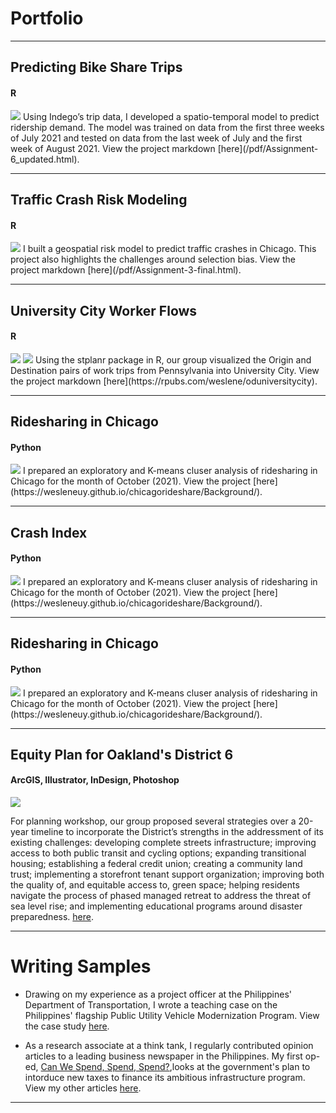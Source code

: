 # Portfolio

---

## Predicting Bike Share Trips 
#### R
<img src="images/bikeshare.jpg?raw=true"/>
Using Indego’s trip data, I developed a spatio-temporal model to predict ridership demand. The model was trained on data from the first three weeks of July 2021 and tested on data from the last week of July and the first week of August 2021. View the project markdown [here](/pdf/Assignment-6_updated.html).

---

## Traffic Crash Risk Modeling 
#### R
<img src="images/trafficcrash.jpg?raw=true"/>
I built a geospatial risk model to predict traffic crashes in Chicago. This project also highlights the challenges around selection bias. View the project markdown [here](/pdf/Assignment-3-final.html).

---

## University City Worker Flows 
#### R
<img src="images/stplaner1.jpg?raw=true"/>
<img src="images/stplaner2.jpg?raw=true"/>
Using the stplanr package in R, our group visualized the Origin and Destination pairs of work trips from Pennsylvania into University City. View the project markdown [here](https://rpubs.com/weslene/oduniversitycity).

---

## Ridesharing in Chicago 
#### Python
<img src="images/rideshare.jpg?raw=true"/>
I prepared an exploratory and K-means cluser analysis of ridesharing in Chicago for the month of October (2021). View the project [here](https://wesleneuy.github.io/chicagorideshare/Background/).

---

## Crash Index 
#### Python
<img src="images/crash.jpg?raw=true"/>
I prepared an exploratory and K-means cluser analysis of ridesharing in Chicago for the month of October (2021). View the project [here](https://wesleneuy.github.io/chicagorideshare/Background/).

---

## Ridesharing in Chicago 
#### Python
<img src="images/rideshare.jpg?raw=true"/>
I prepared an exploratory and K-means cluser analysis of ridesharing in Chicago for the month of October (2021). View the project [here](https://wesleneuy.github.io/chicagorideshare/Background/).

---

## Equity Plan for Oakland's District 6 
#### ArcGIS, Illustrator, InDesign, Photoshop
<img src="images/wsbook.jpg?raw=true"/>

For planning workshop, our group proposed several strategies over a 20-year timeline to incorporate the District’s strengths in the
addressment of its existing challenges: developing complete streets infrastructure; improving access to both public transit
and cycling options; expanding transitional housing; establishing a federal credit union; creating a community land trust;
implementing a storefront tenant support organization; improving both the quality of, and equitable access to, green space;
helping residents navigate the process of phased managed retreat to address the threat of sea level rise; and implementing
educational programs around disaster preparedness. [here](https://upenn.app.box.com/s/visk40didyr7tt4s5sioq10owt05dyy7).

---

# Writing Samples
* Drawing on my experience as a project officer at the Philippines' Department of Transportation, I wrote a teaching case on the Philippines' flagship Public Utility Vehicle Modernization Program. View the case study [here](/pdf/Teachingcase.pdf). 

* As a research associate at a think tank, I regularly contributed opinion articles to a leading business newspaper in the Philippines. My first op-ed, [Can We Spend, Spend, Spend?](https://www.bworldonline.com/can-spend-spend-spend/),looks at the government's plan to intorduce new taxes to finance its ambitious infrastructure program. View my other articles [here](https://www.bworldonline.com/tag/weslene-uy/).

---
